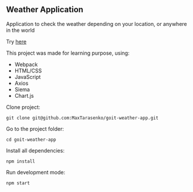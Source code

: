 ## Weather Application

Application to check the weather depending on your location, or anywhere in the world

Try [here](https://maxtarasenko.github.io/goit-weather-app/ "Web application of weather")

This project was made for learning purpose, using:

- Webpack
- HTML/CSS
- JavaScript
- Axios
- Siema
- Chart.js

Сlone project:

```shell
git clone git@github.com:MaxTarasenko/goit-weather-app.git
```
Go to the project folder:

```shell
cd goit-weather-app
```

Install all dependencies:

```shell
npm install
```

Run development mode:

```shell
npm start
```

